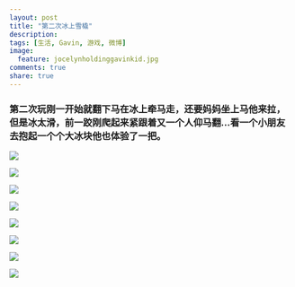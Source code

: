 ```yaml
---
layout: post
title: "第二次冰上雪橇"
description: 
tags: [生活, Gavin, 游戏, 微博]
image:
  feature: jocelynholdinggavinkid.jpg
comments: true
share: true
---
```


### 第二次玩刚一开始就翻下马在冰上牵马走，还要妈妈坐上马他来拉，但是冰太滑，前一跤刚爬起来紧跟着又一个人仰马翻...看一个小朋友去抱起一个个大冰块他也体验了一把。 ###

![](http://i.imgur.com/fqPXb1R.jpg)

![](http://i.imgur.com/0beYzsg.jpg)

![](http://i.imgur.com/GUIquPS.jpg)

![](http://i.imgur.com/mCiVBjg.jpg)

![](http://i.imgur.com/6tmdD8i.jpg)

![](http://i.imgur.com/XdfdkKJ.jpg)

![](http://i.imgur.com/jpCP0IV.jpg)

![](http://i.imgur.com/pYpRfce.jpg)
